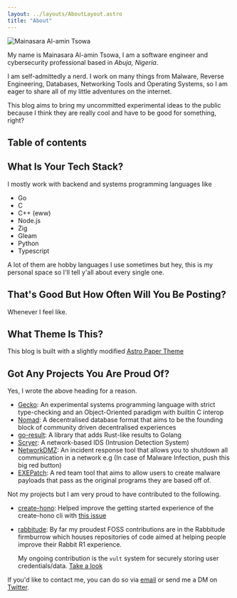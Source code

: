 ```yaml
---
layout: ../layouts/AboutLayout.astro
title: "About"
---
```


<div>
  <img src="/assets/me.jpg" class="sm:w-1/2 mx-auto" alt="Mainasara Al-amin Tsowa">
</div>

My name is Mainasara Al-amin Tsowa, I am a software engineer and cybersecurity professional based in *Abuja, Nigeria*.

I am self-admittedly a nerd. I work on many things from Malware, Reverse Engineering, Databases, Networking Tools and Operating Systems, so I am eager to share all of my little adventures on the internet.

This blog aims to bring my uncommitted experimental ideas to the public because I think they are really cool and have to be good for something, right?

## Table of contents

## What Is Your Tech Stack?

I mostly work with backend and systems programming languages like

- Go
- C
- C++ (eww)
- Node.js
- Zig
- Gleam
- Python
- Typescript

A lot of them are hobby languages I use sometimes but hey, this is my personal space so I'll tell y'all about every single one.

## That's Good But How Often Will You Be Posting?

Whenever I feel like.

## What Theme Is This?

This blog is built with a slightly modified [Astro Paper Theme](https://github.com/satnaing/astro-paper)

## Got Any Projects You Are Proud Of?

Yes, I wrote the above heading for a reason.

- [Gecko](https://github.com/neutrino2211/gecko): An experimental systems programming language with strict type-checking and an Object-Oriented paradigm with builtin C interop
- [Nomad](https://github.com/Nomad-Network/nomad): A decentralised database format that aims to be the founding block of community driven decentralised experiences
- [go-result](https://github.com/neutrino2211/go-result): A library that adds Rust-like results to Golang
- [Scryer](https://github.com/neutrino2211/scryer): A network-based IDS (Intrusion Detection System)
- [NetworkDMZ](https://github.com/neutrino2211/network-dmz): An incident response tool that allows you to shutdown all communication in a network e.g (In case of Malware Infection, push this big red button)
- [EXEPatch](https://github.com/neutrino2211/exe-patch): A red team tool that aims to allow users to create malware payloads that pass as the original programs they are based off of.

Not my projects but I am very proud to have contributed to the following.

- [create-hono](https://github.com/honojs/create-hono):
  Helped improve the getting started experience of the create-hono cli with [this issue](https://github.com/honojs/create-hono/issues/18)
- [rabbitude](https://rabbitu.de):
  By far my proudest FOSS contributions are in the Rabbitude firmburrow which houses repositories of code aimed at helping people improve their Rabbit R1 experience.

  My ongoing contribution is the `vult` system for securely storing user credentials/data. [Take a look](https://firmburrow.rabbitu.de/neutrino2211/vult)


If you'd like to contact me, you can do so via [email](mailto:neutrino2211@gmail.com) or send me a DM on [Twitter](https://twitter.com/neutrino2211).
